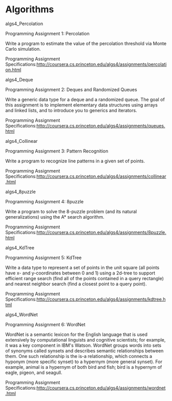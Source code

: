 # Algorithms


algs4_Percolation

Programming Assignment 1: Percolation

Write a program to estimate the value of the percolation threshold via Monte Carlo simulation.

Programming Assignment Specifications:http://coursera.cs.princeton.edu/algs4/assignments/percolation.html


algs4_Deque

Programming Assignment 2: Deques and Randomized Queues

Write a generic data type for a deque and a randomized queue. The goal of this assignment is to implement elementary data structures using arrays and linked lists, and to introduce you to generics and iterators.

Programming Assignment Specifications:http://coursera.cs.princeton.edu/algs4/assignments/queues.html


algs4_Collinear

Programming Assignment 3: Pattern Recognition

Write a program to recognize line patterns in a given set of points.

Programming Assignment Specifications:http://coursera.cs.princeton.edu/algs4/assignments/collinear.html


algs4_8puzzle

Programming Assignment 4: 8puzzle

Write a program to solve the 8-puzzle problem (and its natural generalizations) using the A* search algorithm.

Programming Assignment Specifications:http://coursera.cs.princeton.edu/algs4/assignments/8puzzle.html


algs4_KdTree

Programming Assignment 5: KdTree

Write a data type to represent a set of points in the unit square (all points have x- and y-coordinates between 0 and 1) using a 2d-tree to support efficient range search (find all of the points contained in a query rectangle) and nearest neighbor search (find a closest point to a query point).

Programming Assignment Specifications:http://coursera.cs.princeton.edu/algs4/assignments/kdtree.html

algs4_WordNet

Programming Assignment 6: WordNet

WordNet is a semantic lexicon for the English language that is used extensively by computational linguists and cognitive scientists; for example, it was a key component in IBM's Watson. WordNet groups words into sets of synonyms called synsets and describes semantic relationships between them. One such relationship is the is-a relationship, which connects a hyponym (more specific synset) to a hypernym (more general synset). For example, animal is a hypernym of both bird and fish; bird is a hypernym of eagle, pigeon, and seagull.

Programming Assignment Specifications:http://coursera.cs.princeton.edu/algs4/assignments/wordnet.html

